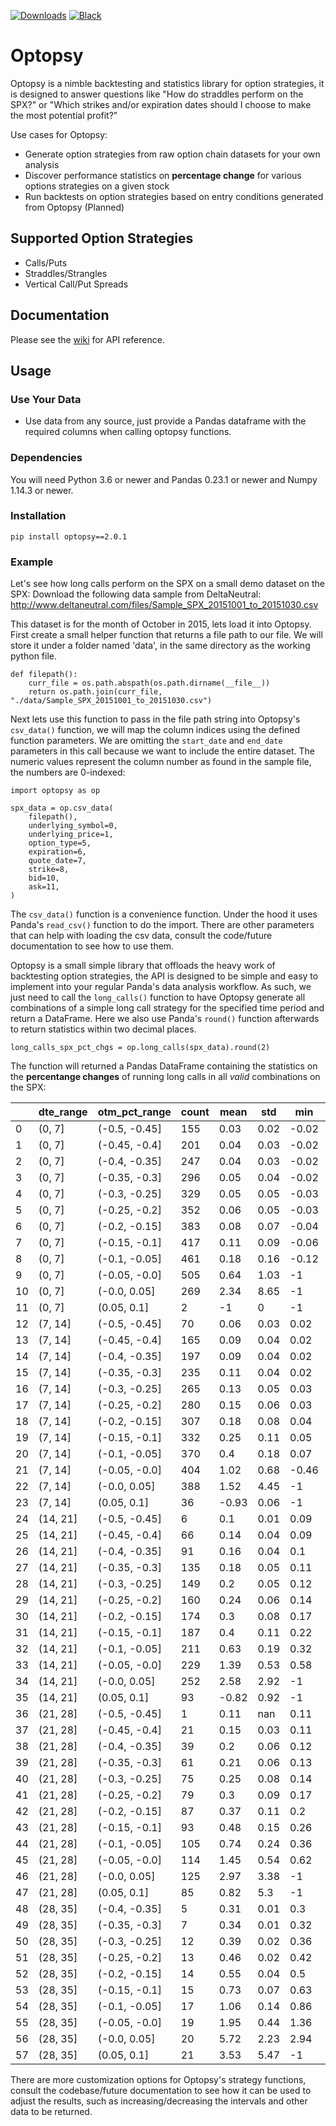 [![Downloads](https://pepy.tech/badge/optopsy)](https://pepy.tech/project/optopsy)
[![Black](https://img.shields.io/badge/code%20style-black-000000.svg)](https://github.com/ambv/black)

# Optopsy

Optopsy is a nimble backtesting and statistics library for option strategies, it is designed to answer questions like
"How do straddles perform on the SPX?" or "Which strikes and/or expiration dates should I choose to make the most potential profit?"

Use cases for Optopsy:
* Generate option strategies from raw option chain datasets for your own analysis
* Discover performance statistics on **percentage change** for various options strategies on a given stock
* Run backtests on option strategies based on entry conditions generated from Optopsy (Planned)

## Supported Option Strategies
* Calls/Puts
* Straddles/Strangles
* Vertical Call/Put Spreads

## Documentation
Please see the [wiki](https://github.com/michaelchu/optopsy/wiki) for API reference.

## Usage

### Use Your Data
* Use data from any source, just provide a Pandas dataframe with the required columns when calling optopsy functions.

### Dependencies
You will need Python 3.6 or newer and Pandas 0.23.1 or newer and Numpy 1.14.3 or newer.

### Installation
```
pip install optopsy==2.0.1
```

### Example

Let's see how long calls perform on the SPX on a small demo dataset on the SPX:
Download the following data sample from DeltaNeutral: http://www.deltaneutral.com/files/Sample_SPX_20151001_to_20151030.csv

This dataset is for the month of October in 2015, lets load it into Optopsy. First create a small helper function
that returns a file path to our file. We will store it under a folder named 'data', in the same directory as the working python file.
```
def filepath():
    curr_file = os.path.abspath(os.path.dirname(__file__))
    return os.path.join(curr_file, "./data/Sample_SPX_20151001_to_20151030.csv")
```

Next lets use this function to pass in the file path string into Optopsy's `csv_data()` function, we will map the column
indices using the defined function parameters. We are omitting the `start_date` and `end_date` parameters in this call because
we want to include the entire dataset. The numeric values represent the column number as found in the sample file, the
numbers are 0-indexed:
```
import optopsy as op

spx_data = op.csv_data(
    filepath(),
    underlying_symbol=0,
    underlying_price=1,
    option_type=5,
    expiration=6,
    quote_date=7,
    strike=8,
    bid=10,
    ask=11,
)
```  
The `csv_data()` function is a convenience function. Under the hood it uses Panda's `read_csv()` function to do the import.
There are other parameters that can help with loading the csv data, consult the code/future documentation to see how to use them.

Optopsy is a small simple library that offloads the heavy work of backtesting option strategies, the API is designed to be simple
and easy to implement into your regular Panda's data analysis workflow. As such, we just need to call the `long_calls()` function
to have Optopsy generate all combinations of a simple long call strategy for the specified time period and return a DataFrame. Here we
also use Panda's `round()` function afterwards to return statistics within two decimal places.

```
long_calls_spx_pct_chgs = op.long_calls(spx_data).round(2)
```

The function will returned a Pandas DataFrame containing the statistics on the **percentange changes** of running long calls in all *valid* combinations on the SPX:

|    | dte_range   | otm_pct_range   |   count |   mean |   std |   min |   25% |   50% |   75% |   max |
|----|-------------|-----------------|---------|--------|-------|-------|-------|-------|-------|-------|
|  0 | (0, 7]      | (-0.5, -0.45]   |     155 |   0.03 |  0.02 | -0.02 |  0.01 |  0.02 |  0.04 |  0.11 |
|  1 | (0, 7]      | (-0.45, -0.4]   |     201 |   0.04 |  0.03 | -0.02 |  0.01 |  0.03 |  0.06 |  0.12 |
|  2 | (0, 7]      | (-0.4, -0.35]   |     247 |   0.04 |  0.03 | -0.02 |  0.02 |  0.04 |  0.07 |  0.13 |
|  3 | (0, 7]      | (-0.35, -0.3]   |     296 |   0.05 |  0.04 | -0.02 |  0.02 |  0.04 |  0.08 |  0.15 |
|  4 | (0, 7]      | (-0.3, -0.25]   |     329 |   0.05 |  0.05 | -0.03 |  0.02 |  0.05 |  0.09 |  0.17 |
|  5 | (0, 7]      | (-0.25, -0.2]   |     352 |   0.06 |  0.05 | -0.03 |  0.02 |  0.05 |   0.1 |   0.2 |
|  6 | (0, 7]      | (-0.2, -0.15]   |     383 |   0.08 |  0.07 | -0.04 |  0.03 |  0.07 |  0.13 |  0.26 |
|  7 | (0, 7]      | (-0.15, -0.1]   |     417 |   0.11 |  0.09 | -0.06 |  0.04 |  0.09 |  0.17 |  0.37 |
|  8 | (0, 7]      | (-0.1, -0.05]   |     461 |   0.18 |  0.16 | -0.12 |  0.07 |  0.15 |  0.28 |  0.69 |
|  9 | (0, 7]      | (-0.05, -0.0]   |     505 |   0.64 |  1.03 |    -1 |  0.14 |  0.37 |  0.87 |  7.62 |
| 10 | (0, 7]      | (-0.0, 0.05]    |     269 |   2.34 |  8.65 |    -1 |    -1 | -0.89 |  1.16 |    68 |
| 11 | (0, 7]      | (0.05, 0.1]     |       2 |     -1 |     0 |    -1 |    -1 |    -1 |    -1 |    -1 |
| 12 | (7, 14]     | (-0.5, -0.45]   |      70 |   0.06 |  0.03 |  0.02 |  0.03 |  0.07 |  0.08 |  0.12 |
| 13 | (7, 14]     | (-0.45, -0.4]   |     165 |   0.09 |  0.04 |  0.02 |  0.06 |  0.08 |   0.1 |  0.17 |
| 14 | (7, 14]     | (-0.4, -0.35]   |     197 |   0.09 |  0.04 |  0.02 |  0.07 |  0.09 |  0.12 |  0.19 |
| 15 | (7, 14]     | (-0.35, -0.3]   |     235 |   0.11 |  0.04 |  0.02 |  0.09 |   0.1 |  0.13 |  0.21 |
| 16 | (7, 14]     | (-0.3, -0.25]   |     265 |   0.13 |  0.05 |  0.03 |   0.1 |  0.12 |  0.15 |  0.25 |
| 17 | (7, 14]     | (-0.25, -0.2]   |     280 |   0.15 |  0.06 |  0.03 |  0.11 |  0.14 |  0.18 |   0.3 |
| 18 | (7, 14]     | (-0.2, -0.15]   |     307 |   0.18 |  0.08 |  0.04 |  0.14 |  0.18 |  0.23 |  0.38 |
| 19 | (7, 14]     | (-0.15, -0.1]   |     332 |   0.25 |  0.11 |  0.05 |  0.18 |  0.24 |  0.31 |  0.54 |
| 20 | (7, 14]     | (-0.1, -0.05]   |     370 |    0.4 |  0.18 |  0.07 |  0.29 |  0.39 |  0.52 |  0.97 |
| 21 | (7, 14]     | (-0.05, -0.0]   |     404 |   1.02 |  0.68 | -0.46 |  0.58 |  0.86 |  1.32 |   4.4 |
| 22 | (7, 14]     | (-0.0, 0.05]    |     388 |   1.52 |  4.45 |    -1 | -0.99 | -0.73 |  2.65 |    32 |
| 23 | (7, 14]     | (0.05, 0.1]     |      36 |  -0.93 |  0.06 |    -1 |    -1 | -0.94 | -0.87 | -0.83 |
| 24 | (14, 21]    | (-0.5, -0.45]   |       6 |    0.1 |  0.01 |  0.09 |  0.09 |   0.1 |   0.1 |   0.1 |
| 25 | (14, 21]    | (-0.45, -0.4]   |      66 |   0.14 |  0.04 |  0.09 |  0.11 |  0.14 |  0.17 |  0.23 |
| 26 | (14, 21]    | (-0.4, -0.35]   |      91 |   0.16 |  0.04 |   0.1 |  0.12 |  0.16 |   0.2 |  0.25 |
| 27 | (14, 21]    | (-0.35, -0.3]   |     135 |   0.18 |  0.05 |  0.11 |  0.13 |  0.17 |  0.21 |  0.28 |
| 28 | (14, 21]    | (-0.3, -0.25]   |     149 |    0.2 |  0.05 |  0.12 |  0.15 |   0.2 |  0.25 |  0.33 |
| 29 | (14, 21]    | (-0.25, -0.2]   |     160 |   0.24 |  0.06 |  0.14 |  0.18 |  0.23 |  0.29 |   0.4 |
| 30 | (14, 21]    | (-0.2, -0.15]   |     174 |    0.3 |  0.08 |  0.17 |  0.23 |  0.29 |  0.35 |  0.51 |
| 31 | (14, 21]    | (-0.15, -0.1]   |     187 |    0.4 |  0.11 |  0.22 |   0.3 |  0.38 |  0.48 |   0.7 |
| 32 | (14, 21]    | (-0.1, -0.05]   |     211 |   0.63 |  0.19 |  0.32 |  0.47 |   0.6 |  0.75 |  1.16 |
| 33 | (14, 21]    | (-0.05, -0.0]   |     229 |   1.39 |  0.53 |  0.58 |     1 |   1.3 |  1.73 |   3.1 |
| 34 | (14, 21]    | (-0.0, 0.05]    |     252 |   2.58 |  2.92 |    -1 |    -1 |  2.72 |  4.56 |  10.1 |
| 35 | (14, 21]    | (0.05, 0.1]     |      93 |  -0.82 |  0.92 |    -1 |    -1 |    -1 |    -1 |  6.39 |
| 36 | (21, 28]    | (-0.5, -0.45]   |       1 |   0.11 |   nan |  0.11 |  0.11 |  0.11 |  0.11 |  0.11 |
| 37 | (21, 28]    | (-0.45, -0.4]   |      21 |   0.15 |  0.03 |  0.11 |  0.12 |  0.15 |  0.17 |  0.23 |
| 38 | (21, 28]    | (-0.4, -0.35]   |      39 |    0.2 |  0.06 |  0.12 |  0.16 |  0.18 |  0.24 |  0.32 |
| 39 | (21, 28]    | (-0.35, -0.3]   |      61 |   0.21 |  0.06 |  0.13 |  0.17 |   0.2 |  0.26 |  0.35 |
| 40 | (21, 28]    | (-0.3, -0.25]   |      75 |   0.25 |  0.08 |  0.14 |   0.2 |  0.24 |  0.31 |  0.41 |
| 41 | (21, 28]    | (-0.25, -0.2]   |      79 |    0.3 |  0.09 |  0.17 |  0.23 |  0.27 |  0.37 |  0.49 |
| 42 | (21, 28]    | (-0.2, -0.15]   |      87 |   0.37 |  0.11 |   0.2 |  0.29 |  0.34 |  0.45 |  0.62 |
| 43 | (21, 28]    | (-0.15, -0.1]   |      93 |   0.48 |  0.15 |  0.26 |  0.37 |  0.46 |  0.58 |  0.85 |
| 44 | (21, 28]    | (-0.1, -0.05]   |     105 |   0.74 |  0.24 |  0.36 |  0.56 |  0.71 |  0.89 |  1.39 |
| 45 | (21, 28]    | (-0.05, -0.0]   |     114 |   1.45 |  0.54 |  0.62 |  1.05 |  1.34 |  1.73 |  3.28 |
| 46 | (21, 28]    | (-0.0, 0.05]    |     125 |   2.97 |  3.38 |    -1 |  1.29 |  2.58 |  4.21 | 17.15 |
| 47 | (21, 28]    | (0.05, 0.1]     |      85 |   0.82 |   5.3 |    -1 |    -1 |    -1 |    -1 |  19.5 |
| 48 | (28, 35]    | (-0.4, -0.35]   |       5 |   0.31 |  0.01 |   0.3 |   0.3 |  0.31 |  0.32 |  0.32 |
| 49 | (28, 35]    | (-0.35, -0.3]   |       7 |   0.34 |  0.01 |  0.32 |  0.33 |  0.35 |  0.35 |  0.36 |
| 50 | (28, 35]    | (-0.3, -0.25]   |      12 |   0.39 |  0.02 |  0.36 |  0.37 |  0.39 |   0.4 |  0.42 |
| 51 | (28, 35]    | (-0.25, -0.2]   |      13 |   0.46 |  0.02 |  0.42 |  0.44 |  0.45 |  0.47 |  0.49 |
| 52 | (28, 35]    | (-0.2, -0.15]   |      14 |   0.55 |  0.04 |   0.5 |  0.53 |  0.55 |  0.58 |  0.62 |
| 53 | (28, 35]    | (-0.15, -0.1]   |      15 |   0.73 |  0.07 |  0.63 |  0.67 |  0.72 |  0.77 |  0.84 |
| 54 | (28, 35]    | (-0.1, -0.05]   |      17 |   1.06 |  0.14 |  0.86 |  0.94 |  1.05 |  1.17 |  1.32 |
| 55 | (28, 35]    | (-0.05, -0.0]   |      19 |   1.95 |  0.44 |  1.36 |  1.58 |  1.87 |  2.26 |  2.79 |
| 56 | (28, 35]    | (-0.0, 0.05]    |      20 |   5.72 |  2.23 |  2.94 |  3.85 |  5.23 |  7.33 |  9.97 |
| 57 | (28, 35]    | (0.05, 0.1]     |      21 |   3.53 |  5.47 |    -1 |    -1 |    -1 | 10.38 | 11.32 |

There are more customization options for Optopsy's strategy functions, consult the codebase/future documentation to see how it can be used to adjust the results, such as increasing/decreasing
the intervals and other data to be returned.
